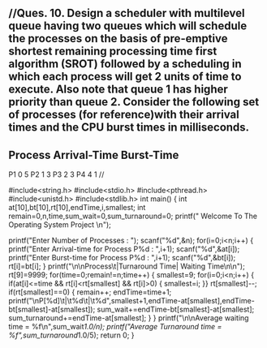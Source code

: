 //Ques. 10. Design a scheduler with multilevel queue having two queues which will schedule the processes on the basis of  pre-emptive shortest remaining processing time first algorithm (SROT) followed by a scheduling in which each process will get 2 units of time to execute. Also note that queue 1 has higher priority than queue 2.  Consider the following set of processes (for reference)with their arrival times and the CPU burst times in milliseconds.
-------------------------------------
Process  Arrival-Time   Burst-Time
-------------------------------------
P1             0      	       5
P2             1             	       3
P3             2                       3
P4             4                       1                  //


#include<string.h> 
#include<stdio.h> 
#include<pthread.h> 
#include<unistd.h> 
#include<stdlib.h> 
int main() 
{ 
int at[10],bt[10],rt[10],endTime,i,smallest; 
int remain=0,n,time,sum_wait=0,sum_turnaround=0; 
printf(" Welcome To The Operating System Project \n"); 

printf("Enter Number of Processes : "); 
scanf("%d",&n); 
for(i=0;i<n;i++) 
{ 
printf("Enter Arrival-time for Process P%d : ",i+1); 
scanf("%d",&at[i]); 
printf("Enter Burst-time for Process P%d : ",i+1); 
scanf("%d",&bt[i]); 
rt[i]=bt[i]; 
} 
printf("\n\nProcess\t|Turnaround Time| Waiting Time\n\n"); 
rt[9]=9999; 
for(time=0;remain!=n;time++) 
{ 
smallest=9; 
for(i=0;i<n;i++) 
{ 
if(at[i]<=time && rt[i]<rt[smallest] && rt[i]>0) 
{ 
smallest=i; 
}} 
rt[smallest]--; 
if(rt[smallest]==0) 
{ 
remain++; 
endTime=time+1; 
printf("\nP[%d]\t|\t%d\t|\t%d",smallest+1,endTime-at[smallest],endTime-bt[smallest]-at[smallest]); 
sum_wait+=endTime-bt[smallest]-at[smallest]; 
sum_turnaround+=endTime-at[smallest]; 
} 
} 
printf("\n\nAverage waiting time = %f\n",sum_wait*1.0/n); 
printf("Average Turnaround time = %f",sum_turnaround*1.0/5); 
return 0; 
}






